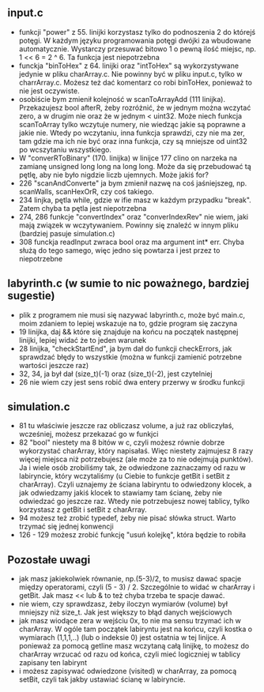 ## input.c
- funkcji "power" z 55. linijki korzystasz tylko do podnoszenia 2 do którejś potęgi. W każdym języku programowania potęgi dwójki za wbudowane automatycznie. Wystarczy przesuwać bitowo 1 o pewną ilość miejsc, np. 1 << 6 = 2 ^ 6. Ta funkcja jest niepotrzebna
- funckja "binToHex" z 64. linijki oraz "intToHex" są wykorzystywane jedynie w pliku charArray.c. Nie powinny być w pliku input.c, tylko w charrArray.c. Możesz też dać komentarz co robi binToHex, ponieważ to nie jest oczywiste.
- osobiście bym zmienił kolejność w scanToArrayAdd (111 linijka). Przekazujesz bool afterR, żeby rozróżnić, że w jednym można wczytać zero, a w drugim nie oraz że w jednym < uint32. Może niech funkcja scanToArray tylko wczytuje numery, nie wiedząc jakie są poprawne a jakie nie. Wtedy po wczytaniu, inna funkcja sprawdzi, czy nie ma zer, tam gdzie ma ich nie być oraz inna funkcja, czy są mniejsze od uint32 po wcszytaniu wszystkiego.
- W "converRToBinary" (170. linijka) w linijce 177 clino on narzeka na zamianę unsigned long long na long long. Może da się przebudować tą pętlę, aby nie było nigdzie liczb ujemnych. Może jakiś for?
- 226 "scanAndConverte" ja bym zmienił nazwę na coś jaśniejszeg, np. scanWalls, scanHexOrR, czy coś takiego.
- 234 linjka, pętla while, gdzie w ifie masz w każdym przypadku "break". Zatem chyba ta pętla jest niepotrzebna
- 274, 286  funkcje "convertIndex" oraz "converIndexRev" nie wiem, jaki mają związek w wczytywaniem. Powinny się znaleźć w innym pliku (bardziej pasuje simulation.c)
- 308 funckja readInput zwraca bool oraz ma argument int* err. Chyba służą do tego samego, więc jedno się powtarza i jest przez to niepotrzebne

## labyrinth.c (w sumie to nic poważnego, bardziej sugestie)
- plik z programem nie musi się nazywać labyrinth.c, może być main.c, moim zdaniem to lepiej wskazuje na to, gdzie program się zaczyna
- 19 linijka, daj && które się znajduje na końcu na początek następnej linijki, lepiej widać że to jeden warunek
- 28 linijka, "checkStartEnd", ja bym dał do funkcji checkErrors, jak sprawdzać błędy to wszystkie (można w funkcji zamienić potrzebne wartości jeszcze raz)
- 32, 34, ja był dał (size_t)(-1) oraz (size_t)(-2), jest czytelniej
- 26 nie wiem czy jest sens robić dwa entery przerwy w środku funkcji

## simulation.c
- 81 tu właściwie jeszcze raz obliczasz volume, a już raz obliczyłaś, wcześniej, możesz przekazać go w funkjci
- 82 "bool" niestety ma 8 bitów w c, czyli możesz równie dobrze wykorzystać charArray, który napisałaś. Więc niestety zajmujesz 8 razy więcej miejsca niż potrzebujesz (ale może za to nie odejmują punktów). Ja i wiele osób zrobiliśmy tak, że odwiedzone zaznaczamy od razu w labiryncie, który wczytaliśmy (u Ciebie to funkcje getBit i setBit z charArray). Czyli uznajemy że ściana labiryntu to odwiedzony klocek, a jak odwiedzamy jakiś klocek to stawiamy tam ścianę, żeby nie odwiedzać go jeszcze raz. Wtedy nie potrzebujesz nowej tablicy, tylko korzystasz z getBit i setBit z charArray.
- 94 możesz też zrobić typedef, żeby nie pisać słówka struct. Warto trzymać się jednej konwencji
- 126 - 129 możesz zrobić funkcję "usuń kolejkę", która będzie to robiła

## Pozostałe uwagi
- jak masz jakiekolwiek równanie, np.(5-3)/2, to musisz dawać spacje między operatorami, czyli (5 - 3) / 2. Szczególnie to widać w charArray i getBit. Jak masz << lub & to też chyba trzeba te spacje dawać.
- nie wiem, czy sprawdzasz, żeby iloczyn wymiarów (volume) był mniejszy niż size_t. Jak jest większy to błąd danych wejściowych
- jak masz wiodące zera w wejściu 0x, to nie ma sensu trzymać ich w charArray. W ogóle tam początek labiryntu jest na końcu, czyli kostka o wymiarach (1,1,1,..) (lub o indeksie 0) jest ostatnia w tej linijce. A ponieważ za pomocą getline masz wczytaną całą linijkę, to możesz do charArray wrzucać od razu od końca, czyli mieć logiczniej w tablicy zapisany ten labirynt
- i możesz zapisywać odwiedzone (visited) w charArray, za pomocą setBit, czyli tak jakby ustawiać ścianę w labiryncie.